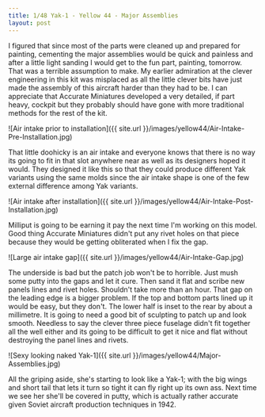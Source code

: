 ```yaml
---
title: 1/48 Yak-1 - Yellow 44 - Major Assemblies
layout: post
---
```


I figured that since most of the parts were cleaned up and prepared for painting, cementing the major assemblies would be quick and painless and after a little light sanding I would get to the fun part, painting, tomorrow. That was a terrible assumption to make. My earlier admiration at the clever engineering in this kit was misplaced as all the little clever bits have just made the assembly of this aircraft harder than they had to be. I can appreciate that Accurate Miniatures developed a very detailed, if part heavy, cockpit but they probably should have gone with more traditional methods for the rest of the kit. 

![Air intake prior to installation]({{ site.url }}/images/yellow44/Air-Intake-Pre-Installation.jpg)

That little doohicky is an air intake and everyone knows that there is no way its going to fit in that slot anywhere near as well as its designers hoped it would. They designed it like this so that they could produce different Yak variants using the same molds since the air intake shape is one of the few external difference among Yak variants. 

![Air intake after installation]({{ site.url }}/images/yellow44/Air-Intake-Post-Installation.jpg)

Milliput is going to be earning it pay the next time I'm working on this model. Good thing Accurate Miniatures didn't put any rivet holes on that piece because they would be getting obliterated when I fix the gap. 

![Large air intake gap]({{ site.url }}/images/yellow44/Air-Intake-Gap.jpg)

The underside is bad but the patch job won't be to horrible. Just mush some putty into the gaps and let it cure. Then sand it flat and scribe new panels lines and rivet holes. Shouldn't take more than an hour. That gap on the leading edge is a bigger problem. If the top and bottom parts lined up it would be easy, but they don't. The lower half is inset to the rear by about a millimetre. It is going to need a good bit of sculpting to patch up and look smooth. Needless to say the clever three piece fuselage didn't fit together all the well either and its going to be difficult to get it nice and flat without destroying the panel lines and rivets. 

![Sexy looking naked Yak-1]({{ site.url }}/images/yellow44/Major-Assemblies.jpg)

All the griping aside, she's starting to look like a Yak-1; with the big wings and short tail that lets it turn so tight it can fly right up its own ass. Next time we see her she'll be covered in putty, which is actually rather accurate given Soviet aircraft production techniques in 1942.